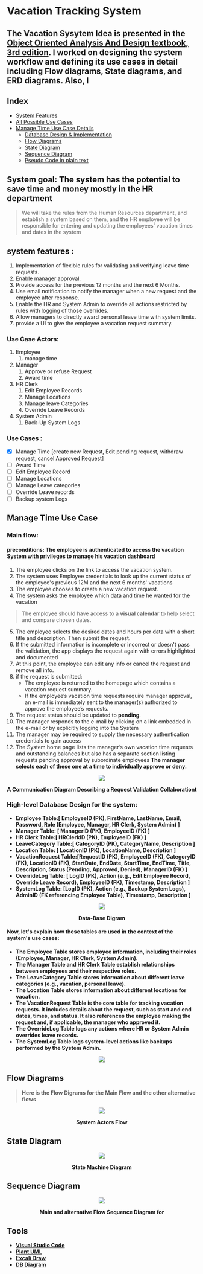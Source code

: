 # Vacation Tracking System
## The Vacation Sysytem Idea is presented in the [Object Oriented Analysis And Design textbook, 3rd edition](https://www.oreilly.com/library/view/object-oriented-analysis-and/9780201895513/). </b> I worked on designing the system workflow and defining its use cases in detail including Flow diagrams, State diagrams, and ERD diagrams. Also, I
## Index
- [System Features](#system-features)
- [All Possible Use Cases](#use-cases)
- [Manage Time Use Case Details](#manage-time-use-case)
   - [Database Design & Implementation ](#high-level-database-design-for-the-system)
   - [Flow Diagrams](#flow-digrams)
   - [State Diagram](#state-diagram)
   - [Sequence Diagram ](#sequence-diagram)
   - [Pseudo Code in plain text](/psuedo%20code%20task.txt)

## System goal: The system has the potential to save time and money mostly in the HR department
> We will take the rules from the Human Resources department, and establish a system based on them, and the HR employee will be responsible for entering and updating the employees' vacation times and dates in the system
## system features :
1. Implementation of flexible rules for validating and verifying leave time requests.
2. Enable manager approval.
3. Provide access for the previous 12 months and the next 6 Months.
4. Use email notification to notify the manager when a new request and the employee after response.
5. Enable the HR and System Admin to override all actions restricted by rules with logging of those overrides.
6. Allow managers to directly award personal leave time with system limits.
7. provide a UI to give the employee a vacation request summary.

### Use Case Actors:
1. Employee 
   1. manage time 
2. Manager   
   1. Approve or refuse Request
   2. Award time
3. HR Clerk   
   1. Edit Employee Records 
   2. Manage Locations 
   3. Manage leave Categories
   4. Override Leave Records
4. System Admin
   1. Back-Up System Logs

### Use Cases :

- [x] Manage Time [create new Request, Edit pending request, withdraw request, cancel Approved Request]
- [ ] Award Time
- [ ] Edit Employee Record
- [ ] Manage Locations
- [ ] Manage Leave categories
- [ ] Override Leave records
- [ ] Backup system Logs

## Manage Time Use Case 
### Main flow:
#### **preconditions**: The employee is authenticated to access  the vacation System with privileges to manage his vacation dashboard
1. The employee clicks on the link to access the vacation system.
2. The system uses Employee credentials to look up the current status of the employee's previous 12M and the next 6 months' vacations
3. The employee chooses to create a new vacation request.
4. The system asks the employee which data and time he wanted for the vacation
> The employee should have access to a **visual calendar** to help select and compare chosen dates.
5. The employee selects the desired dates and hours per data with a short title and description. Then submit the request.
6. If the submitted information is incomplete or incorrect or doesn't pass the validation, the app displays the request again with errors highlighted and documented
7. At this point, the employee can edit any info or cancel the request and remove all info.
8. if the request is submitted:
   * The employee is returned to the homepage which contains a vacation request summary.
   * If the employee’s vacation time requests require manager approval, an e-mail is immediately sent to the manager(s) authorized to approve the employee’s requests.
9. The request status should be updated to **pending**.
10. The manager responds to the e-mail by clicking on a link embedded in the e-mail or by explicitly logging into the System
11. The manager may be required to supply the necessary authentication credentials to gain access
12. The System home page lists the manager’s own vacation time requests and outstanding balances but also has a separate section listing requests pending approval by subordinate employees <b>The manager selects each of these one at a time to individually approve or deny.

 <p align="center">
    <img src="img/request_validation_flow.png">
</p>
<p style="text-align: center">A Communication Diagram Describing a Request Validation Collaborationt</p>

### High-level Database Design for the system:
* Employee Table:[ EmployeeID (PK), FirstName, LastName, Email, Password, Role (Employee, Manager, HR Clerk, System Admin) ]
* Manager Table: [ ManagerID (PK), EmployeeID (FK) ]
* HR Clerk Table:[ HRClerkID (PK), EmployeeID (FK) ]
* LeaveCategory Table:[ CategoryID (PK), CategoryName, Description ]
* Location Table: [ LocationID (PK), LocationName, Description ]
* VacationRequest Table:[RequestID (PK), EmployeeID (FK), CategoryID (FK), LocationID (FK), StartDate, EndDate, StartTime, EndTime, Title, Description, Status (Pending, Approved, Denied), ManagerID (FK) ]
* OverrideLog Table: [ LogID (PK), Action (e.g., Edit Employee Record, Override Leave Record), EmployeeID (FK), Timestamp, Description ]
* SystemLog Table: [LogID (PK), Action (e.g., Backup System Logs), AdminID (FK referencing Employee Table), Timestamp, Description ]

<p align="center">
    <img src="img/DB_Design.png">
</p>
<p style="text-align: center">Data-Base Digram</p>

#### Now, let's explain how these tables are used in the context of the system's use cases:
* The Employee Table stores employee information, including their roles (Employee, Manager, HR Clerk, System Admin).
* The Manager Table and HR Clerk Table establish relationships between employees and their respective roles.
* The LeaveCategory Table stores information about different leave categories (e.g., vacation, personal leave).
* The Location Table stores information about different locations for vacation.
* The VacationRequest Table is the core table for tracking vacation requests. It includes details about the request, such as start and end dates, times, and status. It also references the employee making the request and, if applicable, the manager who approved it.
* The OverrideLog Table logs any actions where HR or System Admin overrides leave records.
* The SystemLog Table logs system-level actions like backups performed by the System Admin.

<p align="center"> 
<img src="img/DB_ERD_Details.png"> </p>

## Flow Diagrams 
> Here is the Flow Digrams for the Main Flow and the other alternative flows

<p align="center"> 
<img src="img/actors_flow.png"> </p>
<p style="text-align: center">System Actors Flow</p>

## State Diagram

<p align="center"> 
<img src="img/state_digram.png"> </p>
<p style="text-align: center">State Machine Diagram</p>

## Sequence Diagram 

<p align="center"> 
<img src="img/sequence_digram.png"> </p>
<p style="text-align: center"> Main and alternative Flow Sequence Diagram for </p>

## Tools
- [Visual Studio Code](https://code.visualstudio.com/)
- [Plant UML](https://plantuml.com/)
- [Excali Draw](https://excalidraw.com/)
- [DB Diagram](https://dbdiagram.io/)
